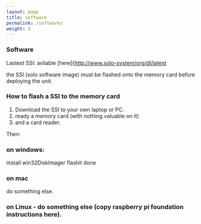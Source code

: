 ```yaml
---
layout: page
title: software
permalink: /software/
weight: 3
---
```


### Software

Lastest SSI: avilable [here]{http://www.solo-system/org/dl/latest

the SSI (solo software image) must be flashed onto the memory card before deploying the unit.

### How to flash a SSI to the memory card


1. Download the SSI to your own laptop or PC.
2. ready a memory card (with nothing valuable on it)
3. and a card reader.

Then:

### on windows:
install win32DiskImager
flashit
done

### on mac
do something else.

### on Linux - do something else (copy raspberry pi foundation instructions here).

